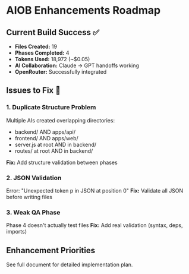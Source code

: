 # AIOB Enhancements Roadmap

## Current Build Success ✅
- **Files Created:** 19
- **Phases Completed:** 4
- **Tokens Used:** 18,972 (~$0.05)
- **AI Collaboration:** Claude → GPT handoffs working
- **OpenRouter:** Successfully integrated

## Issues to Fix 🔧

### 1. Duplicate Structure Problem
Multiple AIs created overlapping directories:
- backend/ AND apps/api/
- frontend/ AND apps/web/
- server.js at root AND in backend/
- routes/ at root AND in backend/

**Fix:** Add structure validation between phases

### 2. JSON Validation
Error: "Unexpected token p in JSON at position 0"
**Fix:** Validate all JSON before writing files

### 3. Weak QA Phase
Phase 4 doesn't actually test files
**Fix:** Add real validation (syntax, deps, imports)

## Enhancement Priorities

See full document for detailed implementation plan.
